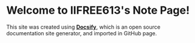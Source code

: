 # Welcome to IIFREE613's Note Page!

This site was created using [**Docsify**](https://docsify.js.org), which is an open source documentation site generator, and imported in GitHub page.
